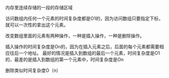 内存里连续存储的一段的存储区域

访问数组内任何一个元素的时间复杂度都是O1的，因为访问数组只要指定下标，就可以一次性的拿出这个元素。

改变数组里面的元素有两种操作，一种是插入操作，一种是删除操作。

插入操作的时间复杂度是On的，因为在插入元素之后，后面的每个元素都需要相应往后一个地址。 最好的情况是插入到数组的最后一个元素，时间复杂度是O1的，最差的是插入到数组的第一个元素中，时间复杂度是On

删除类似时间复杂度O（n）
